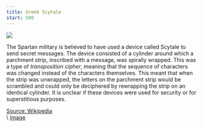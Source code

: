 ```yaml
---
title: Greek Scytale
start: 500 
---
```


![](https://upload.wikimedia.org/wikipedia/commons/thumb/5/51/Skytale.png/1024px-Skytale.png)

The Spartan military is believed to have used a device called Scytale to send secret messages. The device consisted of a cylinder around which a parchment strip, inscribed with a message, was spirally wrapped. This was a type of _transposition cipher_, meaning that the sequence of characters was changed instead of the characters themselves. This meant that when the strip was unwrapped, the letters on the parchment strip would be scrambled and could only be deciphered by rewrapping the strip on an identical cylinder. It is unclear if these devices were used for security or for superstitious purposes.

[Source: Wikipedia](https://en.wikipedia.org/wiki/Scytale)	
\\
[Image](https://upload.wikimedia.org/wikipedia/commons/thumb/5/51/Skytale.png/1024px-Skytale.png)
